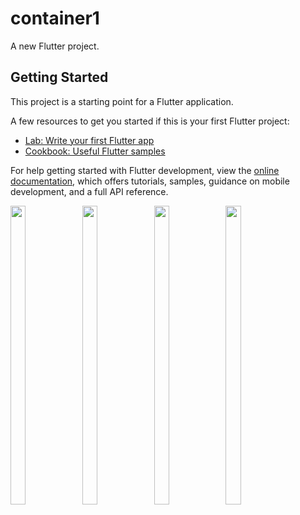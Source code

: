 # container1

A new Flutter project.

## Getting Started

This project is a starting point for a Flutter application.

A few resources to get you started if this is your first Flutter project:

- [Lab: Write your first Flutter app](https://docs.flutter.dev/get-started/codelab)
- [Cookbook: Useful Flutter samples](https://docs.flutter.dev/cookbook)

For help getting started with Flutter development, view the
[online documentation](https://docs.flutter.dev/), which offers tutorials,
samples, guidance on mobile development, and a full API reference.

<p>
  <img src="https://github.com/Dipalig971/container1/assets/143181151/bc490a44-011e-4a2f-87d7-63829bce2dcd" width=22% height=35%>
   <img src="https://github.com/Dipalig971/container1/assets/143181151/21aeb857-e3b1-402c-bb02-af65a3b288cf" width=22% height=35%>
   <img src="https://github.com/Dipalig971/container1/assets/143181151/cb5788fd-d8c8-47b8-91c7-7ef1d1b9a847" width=22% height=35%>
   <img src="https://github.com/Dipalig971/container1/assets/143181151/fef0e030-ebef-4951-8525-d9810df0ec45" width=22% height=35%>
</p>

